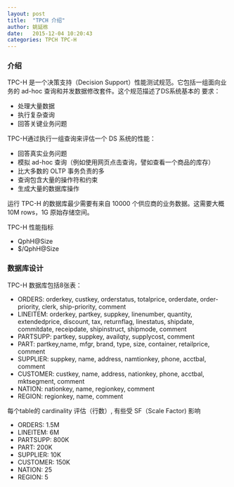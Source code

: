 ```yaml
---
layout: post
title:  "TPCH 介绍"
author: 姚延栋
date:   2015-12-04 10:20:43
categories: TPCH TPC-H
---
```


### 介绍

TPC-H 是一个决策支持（Decision Support）性能测试规范。它包括一组面向业务的 ad-hoc 查询和并发数据修改套件。这个规范描述了DS系统基本的
要求：

* 处理大量数据
* 执行复杂查询
* 回答关键业务问题

TPC-H通过执行一组查询来评估一个 DS 系统的性能：

* 回答真实业务问题
* 模拟 ad-hoc 查询（例如使用网页点击查询，譬如查看一个商品的库存）
* 比大多数的 OLTP 事务负责的多
* 查询包含大量的操作符和约束
* 生成大量的数据库操作

运行 TPC-H 的数据库最少需要有来自 10000 个供应商的业务数据。这需要大概10M rows，1G 原始存储空间。

TPC-H 性能指标

* QphH@Size
* $/QphH@Size

### 数据库设计

TPC-H 数据库包括8张表：

* ORDERS: orderkey, custkey, orderstatus, totalprice, orderdate, order-priority, clerk, ship-priority, comment
* LINEITEM: orderkey, partkey, suppkey, linenumber, quantity, extendedprice, discount, tax, returnflag, linestatus, shipdate, commitdate, receipdate, shipinstruct, shipmode, comment
* PARTSUPP: partkey, suppkey, availqty, supplycost, comment
* PART: partkey,name, mfgr, brand, type, size, container, retailprice, comment
* SUPPLIER: suppkey, name, address, namtionkey, phone, acctbal, comment
* CUSTOMER: custkey, name, address, nationkey, phone, acctbal, mktsegment, comment
* NATION: nationkey, name, regionkey, comment
* REGION: regionkey, name, comment

每个table的 cardinality 评估（行数）, 有些受 SF（Scale Factor) 影响

* ORDERS:   1.5M
* LINEITEM: 6M
* PARTSUPP: 800K
* PART:     200K
* SUPPLIER: 10K
* CUSTOMER: 150K
* NATION:   25
* REGION:   5